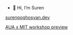 - 👋 Hi, I’m Suren

[surenpoghosyan.dev](https://surenpoghosyan.dev/)

[AUA x MIT workshop preview](https://aua-mit.surenpoghosyan.dev/)
